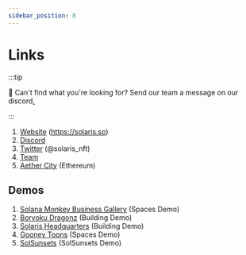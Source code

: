 ```yaml
---
sidebar_position: 8
---
```


# Links

:::tip

👋  Can't find what you're looking for? Send our team a message on our discord[.](http://discord.gg/aethercity)

:::

1. [Website](https://solaris.so) (https://solaris.so)
2. [Discord](https://discord.com/invite/n6sMFbAjUT)
3. [Twitter](https://twitter.com/solaris_nft) (@solaris_nft)
4. [Team](https://solaris.so/team)
5. [Aether City](https://aethercity.org) (Ethereum)


## Demos

1. [Solana Monkey Business Gallery](https://www.solaris.so/space/2812) (Spaces Demo)
2. [Boryoku Dragonz](https://www.solaris.so/19) (Building Demo)
3. [Solaris Headquarters](https://www.solaris.so/19) (Building Demo)
4. [Gooney Toons](https://www.solaris.so/space/524) (Spaces Demo)
5. [SolSunsets](https://www.solaris.so/space/afdaff7c-0ebf-4d1b-a170-d82741ff1020) (SolSunsets Demo)

